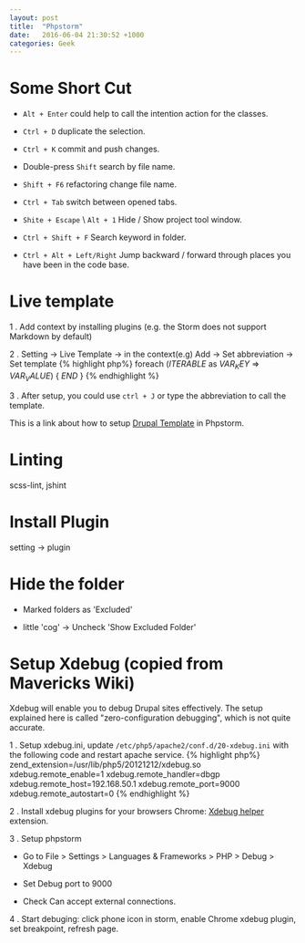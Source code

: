 ```yaml
---
layout: post
title:  "Phpstorm"
date:   2016-06-04 21:30:52 +1000
categories: Geek
---
```

Some Short Cut
==============
- `Alt + Enter` could help to call the intention action for the classes.

- `Ctrl + D` duplicate the selection.

- `Ctrl + K` commit and push changes.

- Double-press `Shift` search by file name.

- `Shift + F6` refactoring change file name.

- `Ctrl + Tab` switch between opened tabs.

- `Shite + Escape` \ `Alt + 1` Hide / Show project tool window.

- `Ctrl + Shift + F` Search keyword in folder.

- `Ctrl + Alt + Left/Right` Jump backward / forward through places you have been in the code base.
 

Live template
==============

1 . Add context by installing plugins (e.g. the Storm does not support Markdown by default)

2 . Setting -> Live Template -> in the context(e.g) Add -> Set abbreviation -> Set template
    {% highlight php%}
    foreach ($ITERABLE$ as $VAR_KEY$ => $VAR_VALUE$) {
        $END$
    }
    {% endhighlight %}

3 . After setup, you could use `ctrl + J` or type the abbreviation to call the template.

This is a link about how to setup [Drupal Template](https://www.drupal.org/project/phpstorm_templates) in Phpstorm. 

Linting
=======
scss-lint, jshint

Install Plugin
==============
setting -> plugin

Hide the folder
===============
- Marked folders as 'Excluded'

- little 'cog' -> Uncheck 'Show Excluded Folder'

Setup Xdebug (copied from Mavericks Wiki)
=========================================
Xdebug will enable you to debug Drupal sites effectively. The setup explained here is called "zero-configuration debugging", which is not quite accurate.

1 . Setup xdebug.ini, update `/etc/php5/apache2/conf.d/20-xdebug.ini` with the following code and restart apache service.
{% highlight php%}
zend_extension=/usr/lib/php5/20121212/xdebug.so
xdebug.remote_enable=1
xdebug.remote_handler=dbgp
xdebug.remote_host=192.168.50.1
xdebug.remote_port=9000
xdebug.remote_autostart=0
{% endhighlight %}

2 . Install xdebug plugins for your browsers
    Chrome: [Xdebug helper](https://chrome.google.com/webstore/detail/xdebug-helper/eadndfjplgieldjbigjakmdgkmoaaaoc?hl=en) extension.

3 . Setup phpstorm
   - Go to File > Settings > Languages & Frameworks > PHP > Debug > Xdebug

   - Set Debug port to 9000

   - Check Can accept external connections.

4 . Start debuging: click phone icon in storm, enable Chrome xdebug plugin, set breakpoint, refresh page.